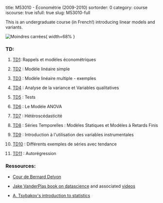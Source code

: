 title: M53010 - Économétrie (2009-2010)
sortorder: 0
category: course
iscourse: true
isfull: true
slug: M53010-full


This is an undergraduate course (in French!) introducing linear models and variants.

![Moindres carrées](images/moindre_carre_projection.svg "Moindres carrées"){ width=68% }

### TD:

1. [TD1](enseignement/L3/td1.pdf): Rappels et modèles économétriques

1. [TD2](enseignement/L3/td2.pdf) : Modèle linéaire simple

1. [TD3](enseignement/L3/td3.pdf) : Modèle linéaire multiple - exemples

1. [TD4](enseignement/L3/td4.pdf) : Analyse de la variance et Variables qualitatives

1. [TD5](enseignement/L3/td5.pdf) : Tests

1. [TD6](enseignement/L3/td6.pdf) : Le Modèle ANOVA

1. [TD7](enseignement/L3/td7.pdf) : Hétéroscédasticité

1. [TD8](enseignement/L3/td8.pdf) : Séries Temporelles : Modèles Statiques et Modèles à Retards Finis

1. [TD9](enseignement/L3/td9.pdf) : Introduction à l'utilisation des variables instrumentales

1. [TD10](enseignement/L3/td10.pdf) : Différents exemples de séries avec tendance

1. [TD11](enseignement/L3/td11.pdf) : Autorégression


### Ressources:

- [Cour de Bernard Delyon](https://perso.univ-rennes1.fr/bernard.delyon/regression.pdf)

- [Jake VanderPlas book on datascience](https://jakevdp.github.io/PythonDataScienceHandbook/)
and associated
[videos](http://jakevdp.github.io/blog/2017/03/03/reproducible-data-analysis-in-jupyter/)

- [A. Tsybakov's introduction to statistics](/enseignement/ENSAE/biblio_stat.pdf)


